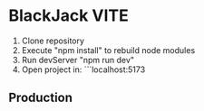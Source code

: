 # BlackJack VITE

1. Clone repository
2. Execute "npm install" to rebuild node modules
3. Run devServer "npm run dev"
4. Open project in: ```localhost:5173

## Production